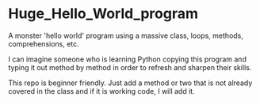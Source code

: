 # Huge_Hello_World_program

A monster 'hello world' program using a massive class, loops, methods, comprehensions, etc. 

I can imagine someone who is learning Python copying this program and typing it out method by method in order to refresh and sharpen their skills. 

This repo is beginner friendly. Just add a method or two that is not already covered in the class and if it is working code, I will add it. 
